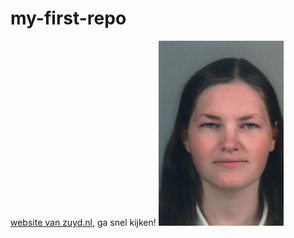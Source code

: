 # my-first-repo
[website van zuyd.nl](https://zuyd.nl), ga snel kijken!
<img src="puck.jpg" alt="puck" width="200">
